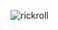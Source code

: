 ![rickroll](https://user-images.githubusercontent.com/100239106/155619108-98f3f7d2-0b10-4c31-a3f5-de18a744bb63.jpg)
